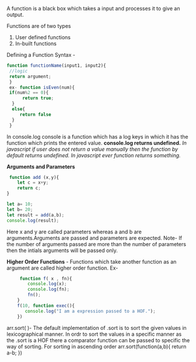 A function is a black box which takes a input and processes it to give an output.

Functions are of two types
1. User defined functions
2. In-built functions

Defining a Function
     Syntax - 
   ```js
 function functionName(input1, input2){
    //logic
    return argument; 
    }
    ex- function isEven(num){
    if(num%2 == 0){
         return true;
     }
     else{
        return false
     }
    }
```

In console.log console is a function which has a log keys in which it has the function which prints the entered value.
**console.log returns undefined.** 
*In javascript if user does not return a value manually then the function by default returns undefined. In javascript ever function returns something.*

**Arguments and Parameters**

```js
 function add (x,y){
    let c = x+y;
    return c;
}

let a= 10;
let b= 20;
let result = add(a,b);
console.log(result);
```

Here x and y are called parameters whereas a and b are arguments.Arguments are passed and parameters are expected.
Note- If the number of arguments passed are more than the number of parameters then the intials arguments will be passed only.

**Higher Order Functions** - Functions which take another function as an argument are called higher order function.
Ex- 
```js
     function f( x , fn){
        console.log(x);
        console.log(fn);
        fn(); 
    }
    f(10, function exec(){
       console.log("I am a expression passed to a HOF.");
    })
```


arr.sort( )- The default implementation of .sort is to sort the given values in lexicographical manner. 
In ordr to sort the values in a specific manner as the .sort is a HOF there a comparator function can be passed to specific the way of sorting.
For sorting in ascending order 
arr.sort(function(a,b){
    return a-b;
})